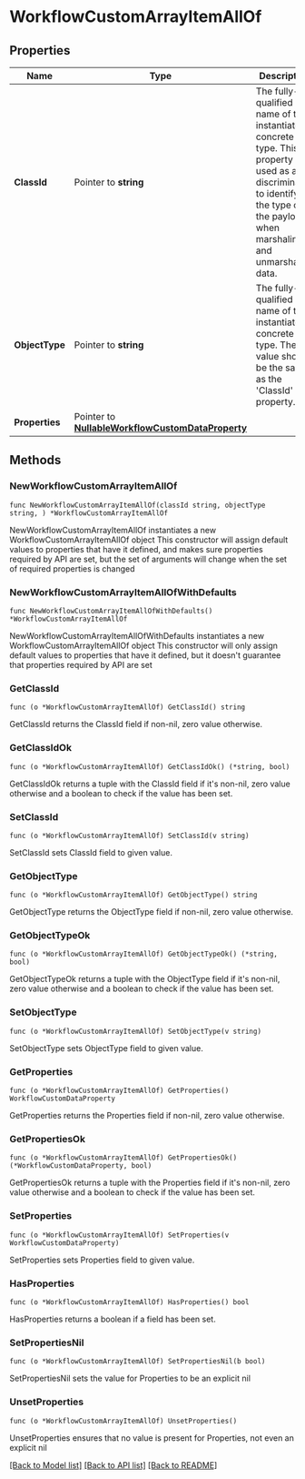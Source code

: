# WorkflowCustomArrayItemAllOf

## Properties

Name | Type | Description | Notes
------------ | ------------- | ------------- | -------------
**ClassId** | Pointer to **string** | The fully-qualified name of the instantiated, concrete type. This property is used as a discriminator to identify the type of the payload when marshaling and unmarshaling data. | [default to "workflow.CustomArrayItem"]
**ObjectType** | Pointer to **string** | The fully-qualified name of the instantiated, concrete type. The value should be the same as the &#39;ClassId&#39; property. | [default to "workflow.CustomArrayItem"]
**Properties** | Pointer to [**NullableWorkflowCustomDataProperty**](WorkflowCustomDataProperty.md) |  | [optional] 

## Methods

### NewWorkflowCustomArrayItemAllOf

`func NewWorkflowCustomArrayItemAllOf(classId string, objectType string, ) *WorkflowCustomArrayItemAllOf`

NewWorkflowCustomArrayItemAllOf instantiates a new WorkflowCustomArrayItemAllOf object
This constructor will assign default values to properties that have it defined,
and makes sure properties required by API are set, but the set of arguments
will change when the set of required properties is changed

### NewWorkflowCustomArrayItemAllOfWithDefaults

`func NewWorkflowCustomArrayItemAllOfWithDefaults() *WorkflowCustomArrayItemAllOf`

NewWorkflowCustomArrayItemAllOfWithDefaults instantiates a new WorkflowCustomArrayItemAllOf object
This constructor will only assign default values to properties that have it defined,
but it doesn't guarantee that properties required by API are set

### GetClassId

`func (o *WorkflowCustomArrayItemAllOf) GetClassId() string`

GetClassId returns the ClassId field if non-nil, zero value otherwise.

### GetClassIdOk

`func (o *WorkflowCustomArrayItemAllOf) GetClassIdOk() (*string, bool)`

GetClassIdOk returns a tuple with the ClassId field if it's non-nil, zero value otherwise
and a boolean to check if the value has been set.

### SetClassId

`func (o *WorkflowCustomArrayItemAllOf) SetClassId(v string)`

SetClassId sets ClassId field to given value.


### GetObjectType

`func (o *WorkflowCustomArrayItemAllOf) GetObjectType() string`

GetObjectType returns the ObjectType field if non-nil, zero value otherwise.

### GetObjectTypeOk

`func (o *WorkflowCustomArrayItemAllOf) GetObjectTypeOk() (*string, bool)`

GetObjectTypeOk returns a tuple with the ObjectType field if it's non-nil, zero value otherwise
and a boolean to check if the value has been set.

### SetObjectType

`func (o *WorkflowCustomArrayItemAllOf) SetObjectType(v string)`

SetObjectType sets ObjectType field to given value.


### GetProperties

`func (o *WorkflowCustomArrayItemAllOf) GetProperties() WorkflowCustomDataProperty`

GetProperties returns the Properties field if non-nil, zero value otherwise.

### GetPropertiesOk

`func (o *WorkflowCustomArrayItemAllOf) GetPropertiesOk() (*WorkflowCustomDataProperty, bool)`

GetPropertiesOk returns a tuple with the Properties field if it's non-nil, zero value otherwise
and a boolean to check if the value has been set.

### SetProperties

`func (o *WorkflowCustomArrayItemAllOf) SetProperties(v WorkflowCustomDataProperty)`

SetProperties sets Properties field to given value.

### HasProperties

`func (o *WorkflowCustomArrayItemAllOf) HasProperties() bool`

HasProperties returns a boolean if a field has been set.

### SetPropertiesNil

`func (o *WorkflowCustomArrayItemAllOf) SetPropertiesNil(b bool)`

 SetPropertiesNil sets the value for Properties to be an explicit nil

### UnsetProperties
`func (o *WorkflowCustomArrayItemAllOf) UnsetProperties()`

UnsetProperties ensures that no value is present for Properties, not even an explicit nil

[[Back to Model list]](../README.md#documentation-for-models) [[Back to API list]](../README.md#documentation-for-api-endpoints) [[Back to README]](../README.md)


